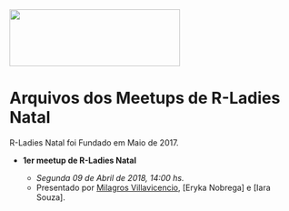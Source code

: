 <img src="https://github.com/rladies/starter-kit/blob/master/logo/R-LadiesGlobal_RBG_online_LogoWithText_Horizontal.png" data-canonical-src="https://github.com/rladies/starter-kit/blob/master/logo/R-LadiesGlobal_RBG_online_LogoWithText_Horizontal.png" width="300" height="100" />

# Arquivos dos Meetups de R-Ladies Natal

R-Ladies Natal foi Fundado em Maio de 2017.

 - **1er meetup de R-Ladies Natal**
 
      - *Segunda 09 de Abril de 2018, 14:00 hs.*
      - Presentado por [Milagros Villavicencio](https://rladies.org/brazil-rladies/name/milagros-villavicencio/), [Eryka Nobrega] e [Iara Souza].
